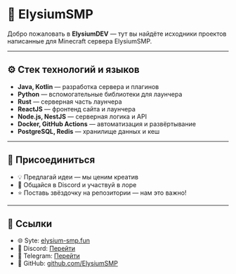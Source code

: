  # 🌌 ElysiumSMP

Добро пожаловать в **ElysiumDEV** — тут вы найдёте исходники проектов написанные для Minecraft сервера ElysiumSMP.

---

## ⚙️ Стек технологий и языков

- **Java, Kotlin** — разработка сервера и плагинов
- **Python** — вспомогательные библиотеки для лаунчера
- **Rust** — серверная часть лаунчера
- **ReactJS** — фронтенд сайта и лаунчера
- **Node.js, NestJS** — серверная логика и API
- **Docker, GitHub Actions** — автоматизация и развёртывание
- **PostgreSQL, Redis** — хранилище данных и кеш

---

## 🤝 Присоединиться

- 💡 Предлагай идеи — мы ценим креатив
- 💬 Общайся в Discord и участвуй в лоре
- ⭐ Поставь звёздочку на репозитории — нам это важно!

---

## 🔗 Ссылки

- 🌐 Syte: [elysium-smp.fun](https://elysium-smp.fun)
- 💬 Discord: [Перейти](https://discord.gg/9XmE6xCf6b)
- 💬 Telegram: [Перейти](https://t.me/fdtplace)
- 🧠 GitHub: [github.com/ElysiumSMP](https://github.com/FreedomDevs)


